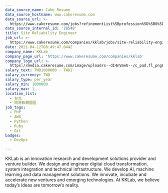 ```yaml
---
data_source_name: Cake Resume
data_source_hostname: www.cakeresume.com
data_source_url: >-
  https://www.cakeresume.com/jobs?refinementList%5Bprofession%5D%5B0%5D=tech_devops&refi[…]5D=per_year&range%5Bsalary_range%5D%5Bmin%5D=1000000&page=2
data_source_internal_id: '28548'
title: Site Reliability Engineer
job_url: >-
  https://www.cakeresume.com/companies/kklab/jobs/site-reliability-engineer-54def9
date: 2021-04-12T08:49:47.044Z
company_name: KKLab
company_page_url: 'https://www.cakeresume.com/companies/kklab'
company_logo_url: >-
  https://media.cakeresume.com/image/upload/s--dI4nVmeU--/c_pad,fl_png8,h_200,w_200/v1618212813/udph96haejjesotcrlt7.png
salary_text: TWD1000000 - TWD1
salary_currency: TWD
salary_type: per_year
salary_min: 1000000
salary_max: 1
location_list:
  - 台北
  - 南港軟體園區
job_tags:
  - PHP
  - AWS
  - Python
  - Ruby
  - Git
badges:
  - DevOps

---
```


KKLab is an innovation research and development solutions provider and venture builder. We design and engineer digital cloud transformation, system integration and technical infrastructure. We develop AI, machine learning and data management solutions. We innovate, incubate and accelerate new ventures and emerging technologies. At KKLab, we believe today’s ideas are tomorrow’s reality.